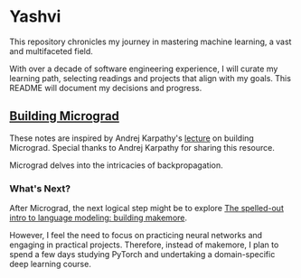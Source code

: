 # Yashvi
This repository chronicles my journey in mastering machine learning, a vast and multifaceted field.

With over a decade of software engineering experience, I will curate my learning path, selecting readings and projects that align with my goals. This README will document my decisions and progress.

## [Building Micrograd](Building_Micrograd)

These notes are inspired by Andrej Karpathy's [lecture](https://youtu.be/VMj-3S1tku0?si=EEvw2IrjMnSUlarf) on building Micrograd. Special thanks to Andrej Karpathy for sharing this resource.

Micrograd delves into the intricacies of backpropagation.

### What's Next?

After Micrograd, the next logical step might be to explore [The spelled-out intro to language modeling: building makemore](https://youtu.be/PaCmpygFfXo?si=0P3tMmIL90n7jvrL).

However, I feel the need to focus on practicing neural networks and engaging in practical projects. Therefore, instead of makemore, I plan to spend a few days studying PyTorch and undertaking a domain-specific deep learning course.
